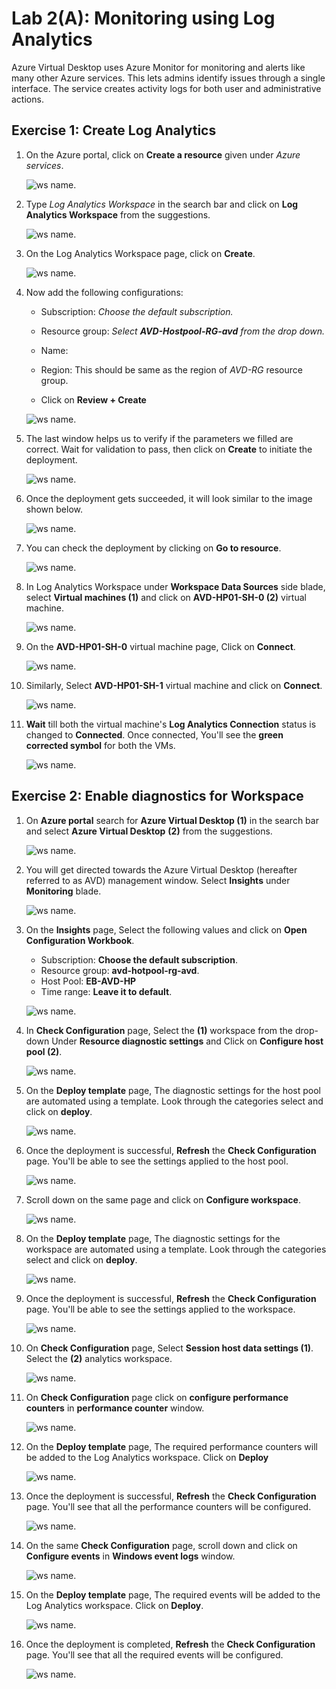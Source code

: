 # Lab 2(A): Monitoring using Log Analytics

Azure Virtual Desktop uses Azure Monitor for monitoring and alerts like many other Azure services. This lets admins identify issues through a single interface. The service creates activity logs for both user and administrative actions.

## Exercise 1: Create Log Analytics

1. On the Azure portal, click on **Create a resource** given under *Azure services*.

   ![ws name.](media/wiw.png)

1. Type *Log Analytics Workspace* in the search bar and click on **Log Analytics Workspace** from the suggestions.

   ![ws name.](media/wiw1.png)

1. On the Log Analytics Workspace page, click on **Create**.

   ![ws name.](media/wiw2.png)

1. Now add the following configurations:

   - Subscription: *Choose the default subscription.*
  
   - Resource group: *Select **AVD-Hostpool-RG-avd** from the drop down.*
  
   - Name: **<inject key="Log Analytics Workspace Name	" />**
  
   - Region: This should be same as the region of *AVD-RG* resource group.
  
   - Click on **Review + Create**

   ![ws name.](media/LAW-V2.png)

1. The last window helps us to verify if the parameters we filled are correct. Wait for validation to pass, then click on **Create** to initiate the deployment.

   ![ws name.](media/Create%20LAW-V2.png)

1. Once the deployment gets succeeded, it will look similar to the image shown below.

   ![ws name.](media/lb60.png)
   
1. You can check the deployment by clicking on **Go to resource**.

   ![ws name.](media/avd%20monitoring-V2.png)

1. In Log Analytics Workspace under **Workspace Data Sources** side blade, select **Virtual machines (1)** and click on **AVD-HP01-SH-0 (2)** virtual machine. 

   ![ws name.](media/avd-v2.png)
   
1. On the **AVD-HP01-SH-0** virtual machine page, Click on **Connect**.

   ![ws name.](media/2avd26.png)
   
1. Similarly, Select **AVD-HP01-SH-1** virtual machine and click on **Connect**.

   ![ws name.](media/2avd27.png)
   
1. **Wait** till both the virtual machine's **Log Analytics Connection** status is changed to **Connected**. Once connected, You'll see the **green corrected symbol** for both the VMs.

   ![ws name.](media/hostpool-V2.png)
   
## Exercise 2: Enable diagnostics for Workspace
 
1. On **Azure portal** search for **Azure Virtual Desktop (1)** in the search bar and select **Azure Virtual Desktop** **(2)** from the suggestions.

   ![ws name.](media/avd1.png) 

1. You will get directed towards the Azure Virtual Desktop (hereafter referred to as AVD) management window. Select **Insights** under **Monitoring** blade.

   ![ws name.](media/mon2.png)
   
1. On the **Insights** page, Select the following values and click on **Open Configuration Workbook**.
   
   - Subscription: **Choose the default subscription**.
   - Resource group: **avd-hotpool-rg-avd**.
   - Host Pool: **EB-AVD-HP**
   - Time range: **Leave it to default**.

   ![ws name.](media/2avd21.png)

1. In **Check Configuration** page, Select the **<inject key="Log Analytics Workspace Name	" /> (1)** workspace from the drop-down Under **Resource diagnostic settings** and Click on **Configure host pool (2)**.

   ![ws name.](media/mon4.png)
   
1. On the **Deploy template** page, The diagnostic settings for the host pool are automated using a template. Look through the categories select and click on **deploy**.

   ![ws name.](media/mon5.png)
   
1. Once the deployment is successful, **Refresh** the **Check Configuration** page. You'll be able to see the settings applied to the host pool.

   ![ws name.](media/2avd22.png)
   
1. Scroll down on the same page and click on **Configure workspace**.

   ![ws name.](media/mon7.png)
   
1. On the **Deploy template** page, The diagnostic settings for the workspace are automated using a template. Look through the categories select and click on **deploy**.

   ![ws name.](media/mon8.png) 

1. Once the deployment is successful, **Refresh** the **Check Configuration** page. You'll be able to see the settings applied to the workspace.

   ![ws name.](media/2avd22.png)
   
1. On **Check Configuration** page, Select **Session host data settings (1)**. Select the **<inject key="Log Analytics Workspace Name	" /> (2)** analytics workspace.

   ![ws name.](media/gsu2.png)
   
   
1. On **Check Configuration** page click on **configure performance counters** in **performance counter** window.

   ![ws name.](media/mon14.png)
   
1. On the **Deploy template** page, The required performance counters will be added to the Log Analytics workspace. Click on **Deploy**

   ![ws name.](media/mon15.png)
   
1. Once the deployment is successful, **Refresh** the **Check Configuration** page. You'll see that all the performance counters will be configured.

   ![ws name.](media/2avd24.png)
   
1. On the same **Check Configuration** page, scroll down and click on **Configure events** in **Windows event logs** window.

   ![ws name.](media/mon17.png)
   
1. On the **Deploy template** page, The required events will be added to the Log Analytics workspace. Click on **Deploy**.

   ![ws name.](media/mon18.png)
   
1. Once the deployment is completed, **Refresh** the **Check Configuration** page. You'll see that all the required events will be configured.
   
   ![ws name.](media/mon19.png)

 
